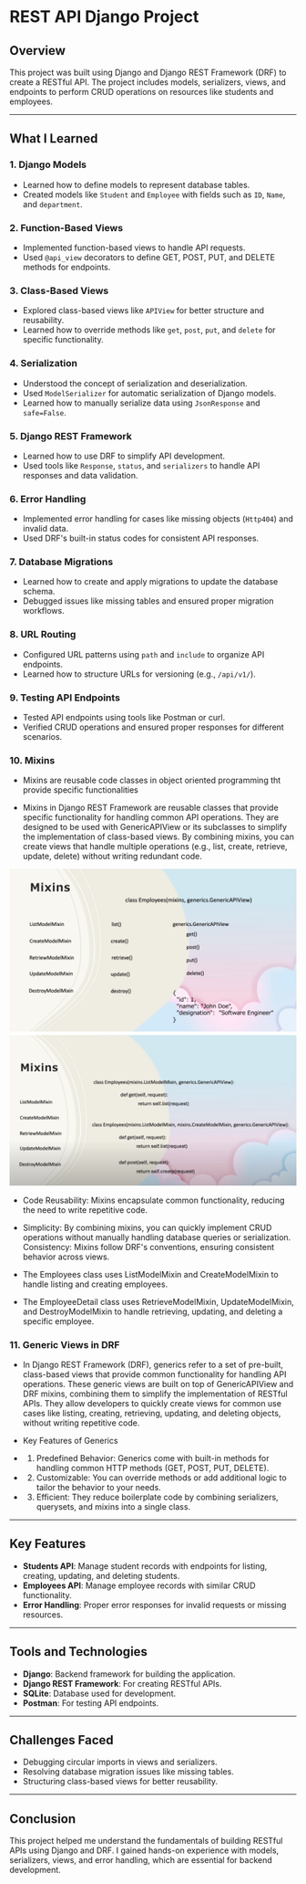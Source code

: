 # REST API Django Project

## Overview
This project was built using Django and Django REST Framework (DRF) to create a RESTful API. The project includes models, serializers, views, and endpoints to perform CRUD operations on resources like students and employees.

---

## What I Learned

### 1. **Django Models**
- Learned how to define models to represent database tables.
- Created models like `Student` and `Employee` with fields such as `ID`, `Name`, and `department`.

### 2. **Function-Based Views**
- Implemented function-based views to handle API requests.
- Used `@api_view` decorators to define GET, POST, PUT, and DELETE methods for endpoints.

### 3. **Class-Based Views**
- Explored class-based views like `APIView` for better structure and reusability.
- Learned how to override methods like `get`, `post`, `put`, and `delete` for specific functionality.

### 4. **Serialization**
- Understood the concept of serialization and deserialization.
- Used `ModelSerializer` for automatic serialization of Django models.
- Learned how to manually serialize data using `JsonResponse` and `safe=False`.

### 5. **Django REST Framework**
- Learned how to use DRF to simplify API development.
- Used tools like `Response`, `status`, and `serializers` to handle API responses and data validation.

### 6. **Error Handling**
- Implemented error handling for cases like missing objects (`Http404`) and invalid data.
- Used DRF's built-in status codes for consistent API responses.

### 7. **Database Migrations**
- Learned how to create and apply migrations to update the database schema.
- Debugged issues like missing tables and ensured proper migration workflows.

### 8. **URL Routing**
- Configured URL patterns using `path` and `include` to organize API endpoints.
- Learned how to structure URLs for versioning (e.g., `/api/v1/`).

### 9. **Testing API Endpoints**
- Tested API endpoints using tools like Postman or curl.
- Verified CRUD operations and ensured proper responses for different scenarios.


### 10. **Mixins**
- Mixins are reusable code classes in object oriented programming  tht provide specific functionalities 

- Mixins in Django REST Framework are reusable classes that provide specific functionality for handling common API operations. They are designed to be used with GenericAPIView or its subclasses to simplify the implementation of class-based views. By combining mixins, you can create views that handle multiple operations (e.g., list, create, retrieve, update, delete) without writing redundant code.

![alt text](image.png)
![alt text](image-1.png)

- Code Reusability: Mixins encapsulate common functionality, reducing the need to write repetitive code.
- Simplicity: By combining mixins, you can quickly implement CRUD operations without manually handling database queries or serialization.
Consistency: Mixins follow DRF's conventions, ensuring consistent behavior across views.


- The Employees class uses ListModelMixin and CreateModelMixin to handle listing and creating employees.

- The EmployeeDetail class uses RetrieveModelMixin, UpdateModelMixin, and DestroyModelMixin to handle retrieving, updating, and deleting a specific employee.

### 11. **Generic Views in DRF**
- In Django REST Framework (DRF), generics refer to a set of pre-built, class-based views that provide common functionality for handling API operations. These generic views are built on top of GenericAPIView and DRF mixins, combining them to simplify the implementation of RESTful APIs. They allow developers to quickly create views for common use cases like listing, creating, retrieving, updating, and deleting objects, without writing repetitive code.

- Key Features of Generics
- 1. Predefined Behavior: Generics come with built-in methods for handling common HTTP methods (GET, POST, PUT, DELETE).
- 2. Customizable: You can override methods or add additional logic to tailor the behavior to your needs.
- 3. Efficient: They reduce boilerplate code by combining serializers, querysets, and mixins into a single class.

---

## Key Features
- **Students API**: Manage student records with endpoints for listing, creating, updating, and deleting students.
- **Employees API**: Manage employee records with similar CRUD functionality.
- **Error Handling**: Proper error responses for invalid requests or missing resources.

---

## Tools and Technologies
- **Django**: Backend framework for building the application.
- **Django REST Framework**: For creating RESTful APIs.
- **SQLite**: Database used for development.
- **Postman**: For testing API endpoints.

---

## Challenges Faced
- Debugging circular imports in views and serializers.
- Resolving database migration issues like missing tables.
- Structuring class-based views for better reusability.

---

## Conclusion
This project helped me understand the fundamentals of building RESTful APIs using Django and DRF. I gained hands-on experience with models, serializers, views, and error handling, which are essential for backend development.